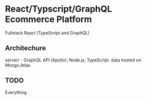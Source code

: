 # React/Typscript/GraphQL Ecommerce Platform

Fullstack React (TypeScript and GraphQL)

## Architechure

server/ - GraphQL API (Apollo), Node.js, TypeScript. data hosted on Mongo.Atlas

## TODO

Everything